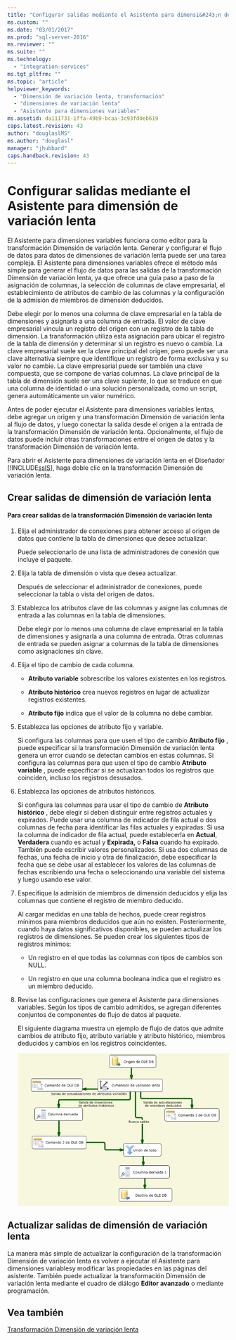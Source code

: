 ```yaml
---
title: "Configurar salidas mediante el Asistente para dimensi&#243;n de variaci&#243;n lenta | Microsoft Docs"
ms.custom: ""
ms.date: "03/01/2017"
ms.prod: "sql-server-2016"
ms.reviewer: ""
ms.suite: ""
ms.technology: 
  - "integration-services"
ms.tgt_pltfrm: ""
ms.topic: "article"
helpviewer_keywords: 
  - "Dimensión de variación lenta, transformación"
  - "dimensiones de variación lenta"
  - "Asistente para dimensiones variables"
ms.assetid: da111731-1ffa-49b9-bcaa-3c93fd0eb619
caps.latest.revision: 43
author: "douglaslMS"
ms.author: "douglasl"
manager: "jhubbard"
caps.handback.revision: 43
---
```

# Configurar salidas mediante el Asistente para dimensi&#243;n de variaci&#243;n lenta
  El Asistente para dimensiones variables funciona como editor para la transformación Dimensión de variación lenta. Generar y configurar el flujo de datos para datos de dimensiones de variación lenta puede ser una tarea compleja. El Asistente para dimensiones variables ofrece el método más simple para generar el flujo de datos para las salidas de la transformación Dimensión de variación lenta, ya que ofrece una guía paso a paso de la asignación de columnas, la selección de columnas de clave empresarial, el establecimiento de atributos de cambio de las columnas y la configuración de la admisión de miembros de dimensión deducidos.  
  
 Debe elegir por lo menos una columna de clave empresarial en la tabla de dimensiones y asignarla a una columna de entrada. El valor de clave empresarial vincula un registro del origen con un registro de la tabla de dimensión. La transformación utiliza esta asignación para ubicar el registro de la tabla de dimensión y determinar si un registro es nuevo o cambia. La clave empresarial suele ser la clave principal del origen, pero puede ser una clave alternativa siempre que identifique un registro de forma exclusiva y su valor no cambie. La clave empresarial puede ser también una clave compuesta, que se compone de varias columnas. La clave principal de la tabla de dimensión suele ser una clave suplente, lo que se traduce en que una columna de identidad o una solución personalizada, como un script, genera automáticamente un valor numérico.  
  
 Antes de poder ejecutar el Asistente para dimensiones variables lentas, debe agregar un origen y una transformación Dimensión de variación lenta al flujo de datos, y luego conectar la salida desde el origen a la entrada de la transformación Dimensión de variación lenta. Opcionalmente, el flujo de datos puede incluir otras transformaciones entre el origen de datos y la transformación Dimensión de variación lenta.  
  
 Para abrir el Asistente para dimensiones de variación lenta en el Diseñador [!INCLUDE[ssIS](../../../includes/ssis-md.md)], haga doble clic en la transformación Dimensión de variación lenta.  
  
## Crear salidas de dimensión de variación lenta  
  
#### Para crear salidas de la transformación Dimensión de variación lenta  
  
1.  Elija el administrador de conexiones para obtener acceso al origen de datos que contiene la tabla de dimensiones que desee actualizar.  
  
     Puede seleccionarlo de una lista de administradores de conexión que incluye el paquete.  
  
2.  Elija la tabla de dimensión o vista que desea actualizar.  
  
     Después de seleccionar el administrador de conexiones, puede seleccionar la tabla o vista del origen de datos.  
  
3.  Establezca los atributos clave de las columnas y asigne las columnas de entrada a las columnas en la tabla de dimensiones.  
  
     Debe elegir por lo menos una columna de clave empresarial en la tabla de dimensiones y asignarla a una columna de entrada. Otras columnas de entrada se pueden asignar a columnas de la tabla de dimensiones como asignaciones sin clave.  
  
4.  Elija el tipo de cambio de cada columna.  
  
    -   **Atributo variable** sobrescribe los valores existentes en los registros.  
  
    -   **Atributo histórico** crea nuevos registros en lugar de actualizar registros existentes.  
  
    -   **Atributo fijo** indica que el valor de la columna no debe cambiar.  
  
5.  Establezca las opciones de atributo fijo y variable.  
  
     Si configura las columnas para que usen el tipo de cambio **Atributo fijo** , puede especificar si la transformación Dimensión de variación lenta genera un error cuando se detectan cambios en estas columnas. Si configura las columnas para que usen el tipo de cambio **Atributo variable** , puede especificar si se actualizan todos los registros que coinciden, incluso los registros desusados.  
  
6.  Establezca las opciones de atributos históricos.  
  
     Si configura las columnas para usar el tipo de cambio de **Atributo histórico** , debe elegir si deben distinguir entre registros actuales y expirados. Puede usar una columna de indicador de fila actual o dos columnas de fecha para identificar las filas actuales y expiradas. Si usa la columna de indicador de fila actual, puede establecerla en **Actual**, **Verdadera** cuando es actual y **Expirada,** o **Falsa** cuando ha expirado. También puede escribir valores personalizados. Si usa dos columnas de fechas, una fecha de inicio y otra de finalización, debe especificar la fecha que se debe usar al establecer los valores de las columnas de fechas escribiendo una fecha o seleccionando una variable del sistema y luego usando ese valor.  
  
7.  Especifique la admisión de miembros de dimensión deducidos y elija las columnas que contiene el registro de miembro deducido.  
  
     Al cargar medidas en una tabla de hechos, puede crear registros mínimos para miembros deducidos que aún no existen. Posteriormente, cuando haya datos significativos disponibles, se pueden actualizar los registros de dimensiones. Se pueden crear los siguientes tipos de registros mínimos:  
  
    -   Un registro en el que todas las columnas con tipos de cambios son NULL.  
  
    -   Un registro en que una columna booleana indica que el registro es un miembro deducido.  
  
8.  Revise las configuraciones que genera el Asistente para dimensiones variables. Según los tipos de cambio admitidos, se agregan diferentes conjuntos de componentes de flujo de datos al paquete.  
  
     El siguiente diagrama muestra un ejemplo de flujo de datos que admite cambios de atributo fijo, atributo variable y atributo histórico, miembros deducidos y cambios en los registros coincidentes.  
  
     ![Flujo de datos del Asistente para dimensiones de variación lenta](../../../integration-services/data-flow/transformations/media/dimensionwizard.gif "Flujo de datos del Asistente para dimensiones de variación lenta")  
  
## Actualizar salidas de dimensión de variación lenta  
 La manera más simple de actualizar la configuración de la transformación Dimensión de variación lenta es volver a ejecutar el Asistente para dimensiones variablesy modificar las propiedades en las páginas del asistente. También puede actualizar la transformación Dimensión de variación lenta mediante el cuadro de diálogo **Editor avanzado** o mediante programación.  
  
## Vea también  
 [Transformación Dimensión de variación lenta](../../../integration-services/data-flow/transformations/slowly-changing-dimension-transformation.md)  
  
  